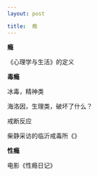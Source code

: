 ```yaml
---
layout: post

title:  瘾
---
```


**瘾**

《心理学与生活》的定义


**毒瘾**

冰毒，精神类

海洛因，生理类，破坏了什么？

戒断反应

柴静采访的临沂戒毒所《》


**性瘾**

电影《性瘾日记》
